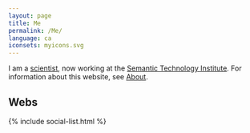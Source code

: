 ```yaml
---
layout: page
title: Me
permalink: /Me/
language: ca
iconsets: myicons.svg
---
```


I am a [scientist](Research), now working at the [Semantic Technology
Institute](http://sti-innsbruck.at/). For information about this website, see
[About](About).

## Webs

{% include social-list.html %}

